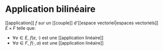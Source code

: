 # Application bilinéaire
[[application]] $f$ sur un [[couple]] d'[[espace vectoriel|espaces vectoriels]]  $E\times F$ telle que:

- $\forall e \in E,\ f(e, \cdot)$ est une [[application linéaire]]
- $\forall a \in F,\ f(\cdot, a)$ est une [[application linéaire]]
